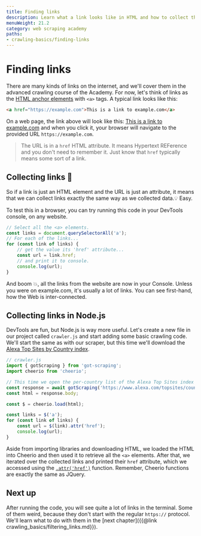 ```yaml
---
title: Finding links
description: Learn what a link looks like in HTML and how to collect their URLs using both DevTools and Node.js.
menuWeight: 21.2
category: web scraping academy
paths:
- crawling-basics/finding-links
---
```


# [](#find) Finding links

There are many kinds of links on the internet, and we'll cover them in the advanced crawling course of the Academy. For now, let's think of links as the <a href="https://developer.mozilla.org/en-US/docs/Web/HTML/Element/a" target="_blank">HTML anchor elements</a> with `<a>` tags. A typical link looks like this:

```html
<a href="https://example.com">This is a link to example.com</a>
```

On a web page, the link above will look like this: <a href="https://example.com" target="_blank">This is a link to example.com</a> and when you click it, your browser will navigate to the provided URL `https://example.com`.

> The URL is in a `href` HTML attribute. It means Hypertext REFerence and you don't need to remember it. Just know that `href` typically means some sort of a link.

## [](#collect) Collecting links 🔗

So if a link is just an HTML element and the URL is just an attribute, it means that we can collect links exactly the same way as we collected data.💡 Easy.

To test this in a browser, you can try running this code in your DevTools console, on any website.

```js
// Select all the <a> elements.
const links = document.querySelectorAll('a');
// For each of the links...
for (const link of links) {
    // get the value its 'href' attribute...
    const url = link.href;
    // and print it to console.
    console.log(url);
}
```

And boom 💥, all the links from the website are now in your Console. Unless you were on example.com, it's usually a lot of links. You can see first-hand, how the Web is inter-connected.

## [](#node) Collecting links in Node.js

DevTools are fun, but Node.js is way more useful. Let's create a new file in our project called `crawler.js` and start adding some basic crawling code. We'll start the same as with our scraper, but this time we'll download the <a href="https://www.alexa.com/topsites/countries" target="_blank">Alexa Top Sites by Country index</a>.

```js
// crawler.js
import { gotScraping } from 'got-scraping';
import cheerio from 'cheerio';

// This time we open the per-country list of the Alexa Top Sites index
const response = await gotScraping('https://www.alexa.com/topsites/countries');
const html = response.body;

const $ = cheerio.load(html);

const links = $('a');
for (const link of links) {
    const url = $(link).attr('href');
    console.log(url);
}
```

Aside from importing libraries and downloading HTML, we loaded the HTML into Cheerio and then used it to retrieve all the `<a>` elements. After that, we iterated over the collected links and printed their `href` attribute, which we accessed using the <a href="https://api.jquery.com/attr/" target="_blank">`.attr('href')`</a> function. Remember, Cheerio functions are exactly the same as JQuery.

## [](#next) Next up

After running the code, you will see quite a lot of links in the terminal. Some of them weird, because they don't start with the regular `https://` protocol. We'll learn what to do with them in the [next chapter]({{@link crawling_basics/filtering_links.md}}).

